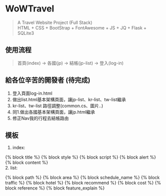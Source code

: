 # WoWTravel
>A Travel Website Project (Full Stack)<br>
HTML + CSS + BootStrap + FontAwesome + JS + JQ + Flask + SQLite3

## 使用流程
>首頁(index) -> 各國(jp) -> 結帳(jp-list) -> 登入(log-in)

## 給各位辛苦的開發者 (待完成)
1. 登入頁面log-in.html<br>
2. 做出list.html基本架構頁面，讓jp-list、kr-list、tw-list繼承<br>
3. kr-list、tw-list 路徑調整(common.cs、圖片..)<br>
4. 同1.做出各國基本架構頁面，讓jp.html繼承<br>
5. 修正Nav我的行程去結帳路由<br>

## 模板
1. index:
>
{% block title %}
{% block style %}
{% block script %}
{% block alert %}
{% block content %}
<br>
2. list:
>
{% block path %}
{% block area %}
{% block schedule_name %}
{% block traffic %}
{% block hotel %}
{% block recommend %}
{% block cost %}
{% block reference %}
{% block feature_explain %}